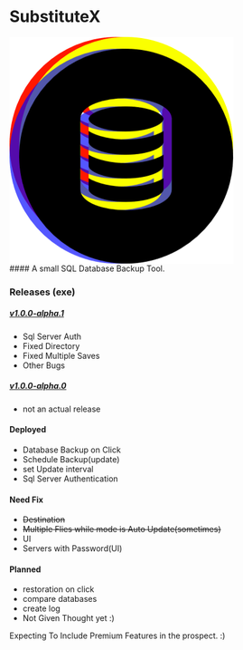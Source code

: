 # SubstituteX
 
<img align="center" src="https://github.com/Tuurash/SubstituteX/blob/main/Icon/SubstituteX.png" /> </br> #### A small SQL Database Backup Tool. 

### Releases (exe)
##### [v1.0.0-alpha.1](https://github.com/Tuurash/SubstituteX/raw/main/Releases/SubstituteX%20v1.0.0-alpha.1.exe)
- Sql Server Auth
- Fixed Directory
- Fixed Multiple Saves
- Other Bugs
##### [v1.0.0-alpha.0](https://github.com/Tuurash/SubstituteX/raw/main/Releases/SubstituteX%20v1.0.0-alpha.0.exe)
- not an actual release


#### Deployed
- Database Backup on Click
- Schedule Backup(update)
- set Update interval
- Sql Server Authentication
#### Need Fix
- ~~Destination~~
- ~~Multiple Flies while mode is Auto Update(sometimes)~~
- UI
- Servers with Password(UI)  
#### Planned  
- restoration on click
- compare databases
- create log
- Not Given Thought yet :)

Expecting To Include Premium Features in the prospect. :)
